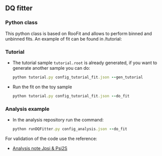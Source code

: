 ## DQ fitter
### Python class
This python class is based on RooFit and allows to perform binned and unbinned fits. An example of fit can be found in /tutorial:

### Tutorial
- The tutorial sample `tutorial.root` is already generated, if you want to generate another sample you can do:
  ```ruby
  python tutorial.py config_tutorial_fit.json --gen_tutorial
  ```
- Run the fit on the toy sample
  ```ruby
  python tutorial.py config_tutorial_fit.json --do_fit
  ```

### Analysis example
- In the analysis repository run the command:
  ```ruby
  python runDQFitter.py config_analysis.json --do_fit
  ```

For validation of the code use the reference:
- [Analysis note Jpsi & Psi2S](https://alice-notes.web.cern.ch/system/files/notes/analysis/1216/2022-10-26-AN_Psi2S_v3.pdf)
